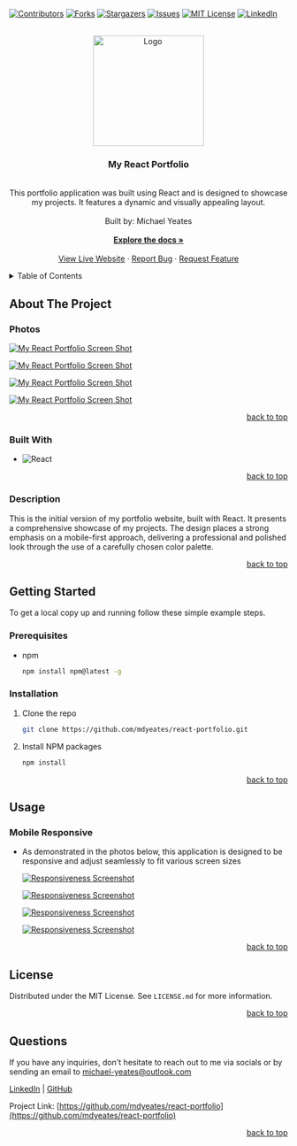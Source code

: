 <a name="readme-top"></a>

  <!-- PROJECT SHIELDS -->

[![Contributors][contributors-shield]][contributors-url]
[![Forks][forks-shield]][forks-url]
[![Stargazers][stars-shield]][stars-url]
[![Issues][issues-shield]][issues-url]
[![MIT License][license-shield]][license-url]
[![LinkedIn][linkedin-shield]][linkedin-url]

  <!-- PROJECT LOGO -->

  <br />
  <div align="center">
    <a href="https://github.com/mdyeates/react-portfolio">
      <img src="projectImages/logo.svg" alt="Logo" width="200" height="200">
    </a>
    <h3 align="center">My React Portfolio</h3>
    <p align="center">
    <br/>
This portfolio application was built using React and is designed to showcase my projects. It features a dynamic and visually appealing layout. <br/>
      <br/>
      Built by: Michael Yeates
      <br/>
      <br/>
      <a href="https://github.com/mdyeates/react-portfolio"><strong>Explore the docs »</strong></a>
      <br/>
      <br/>
      <a href="https://mdyeates.github.io/react-portfolio/">View Live Website</a>
      ·
      <a href="https://github.com/mdyeates/react-portfolio/issues">Report Bug</a>
      ·
      <a href="https://github.com/mdyeates/react-portfolio/issues">Request Feature</a>
    </p>
  </div>
  
  <!-- TABLE OF CONTENTS -->

  <details>
    <summary>Table of Contents</summary>
    <ol>
      <li>
        <a href="#about-the-project">About The Project</a>
        <ul>
          <li><a href="#photos">Photos</a></li>
          <li><a href="#built-with">Built With</a></li>
          <li><a href="#description">Description</a></li>
        </ul>
      </li>
      <li>
          <a href="#getting-started">Getting Started</a>
        <ul>
          <li><a href="#prerequisites">Prerequisites</a></li>
          <li><a href="#installation">Installation</a></li>
        </ul>
      </li>
      <li>
          <a href="#usage">Usage</a>
        <ul>
          <li><a href="#mobile-responsive">Mobile Responsive</a></li>
        </ul>
      </li>
      <li><a href="#license">License</a></li>
      <li><a href="#questions">Questions</a></li>
    </ol>
  </details>
  
  <!-- ABOUT THE PROJECT -->
  
  ## About The Project
  
  ### Photos
  
  [![My React Portfolio Screen Shot][product-screenshot]](https://mdyeates.github.io/react-portfolio/)

[![My React Portfolio Screen Shot][product-screenshot2]](https://mdyeates.github.io/react-portfolio/)

[![My React Portfolio Screen Shot][product-screenshot3]](https://mdyeates.github.io/react-portfolio/)

[![My React Portfolio Screen Shot][product-screenshot4]](https://mdyeates.github.io/react-portfolio/)

  <p align="right"><a href="#readme-top">back to top</a></p>
  
  ### Built With
  
  - ![React](https://img.shields.io/badge/React-20232A?style=for-the-badge&logo=React&logoColor=61DAFB)

  <p align="right"><a href="#readme-top">back to top</a></p>
  
  ### Description
  
  This is the initial version of my portfolio website, built with React. It presents a comprehensive showcase of my projects. The design places a strong emphasis on a mobile-first approach, delivering a professional and polished look through the use of a carefully chosen color palette.
  
  <p align="right"><a href="#readme-top">back to top</a></p>

<!-- GETTING STARTED -->

## Getting Started

To get a local copy up and running follow these simple example steps.

### Prerequisites

- npm
  ```sh
  npm install npm@latest -g
  ```

### Installation

1. Clone the repo
   ```sh
   git clone https://github.com/mdyeates/react-portfolio.git
   ```
2. Install NPM packages
   ```sh
   npm install
   ```

  <p align="right"><a href="#readme-top">back to top</a></p>
  
  <!-- USAGE EXAMPLES -->
  
  ## Usage  
  ### Mobile Responsive
  
  - As demonstrated in the photos below, this application is designed to be responsive and adjust seamlessly to fit various screen sizes
  
    [![Responsiveness Screenshot][responsive-screenshot]](https://mdyeates.github.io/react-portfolio/)
    
    [![Responsiveness Screenshot][responsive-screenshot2]](https://mdyeates.github.io/react-portfolio/)

    [![Responsiveness Screenshot][responsive-screenshot3]](https://mdyeates.github.io/react-portfolio/)

    [![Responsiveness Screenshot][responsive-screenshot4]](https://mdyeates.github.io/react-portfolio/)

  <p align="right"><a href="#readme-top">back to top</a></p>

  <!-- LICENSE -->

## License

Distributed under the MIT License. See `LICENSE.md` for more information.

  <p align="right"><a href="#readme-top">back to top</a></p>
  
  
<!-- QUESTIONS -->
  
## Questions

If you have any inquiries, don't hesitate to reach out to me via socials or by sending an email to <a href="mailto:michael-yeates@outlook.com">michael-yeates@outlook.com</a>

<a href="https://www.linkedin.com/in/mdyeates/">LinkedIn</a> | <a href="https://github.com/mdyeates/">GitHub</a>

Project Link: [https://github.com/mdyeates/react-portfolio](https://github.com/mdyeates/react-portfolio)

  <p align="right"><a href="#readme-top">back to top</a></p>
  
  <!-- MARKDOWN LINKS & IMAGES -->

[contributors-shield]: https://img.shields.io/github/contributors/mdyeates/react-portfolio.svg?style=for-the-badge
[contributors-url]: https://github.com/mdyeates/react-portfolio/graphs/contributors
[forks-shield]: https://img.shields.io/github/forks/mdyeates/react-portfolio.svg?style=for-the-badge
[forks-url]: https://github.com/mdyeates/react-portfolio/network/members
[stars-shield]: https://img.shields.io/github/stars/mdyeates/react-portfolio.svg?style=for-the-badge
[stars-url]: https://github.com/mdyeates/react-portfolio/stargazers
[issues-shield]: https://img.shields.io/github/issues/mdyeates/react-portfolio.svg?style=for-the-badge
[issues-url]: https://github.com/mdyeates/react-portfolio/issues
[license-shield]: https://img.shields.io/github/license/mdyeates/react-portfolio.svg?style=for-the-badge
[license-url]: https://github.com/mdyeates/react-portfolio/blob/main/LICENSE
[linkedin-shield]: https://img.shields.io/badge/-LinkedIn-black.svg?style=for-the-badge&logo=linkedin&colorB=555
[linkedin-url]: https://linkedin.com/in/mdyeates

  <!-- UPDATE PLACEHOLDER IMAGES HERE -->

[product-screenshot]: projectImages/screenshot.png
[product-screenshot2]: projectImages/screenshot2.png
[product-screenshot3]: projectImages/screenshot3.png
[product-screenshot4]: projectImages/screenshot4.png
[responsive-screenshot]: projectImages/mobile-screenshot.png
[responsive-screenshot2]: projectImages/mobile-screenshot2.png
[responsive-screenshot3]: projectImages/mobile-screenshot3.png
[responsive-screenshot4]: projectImages/mobile-screenshot4.png
